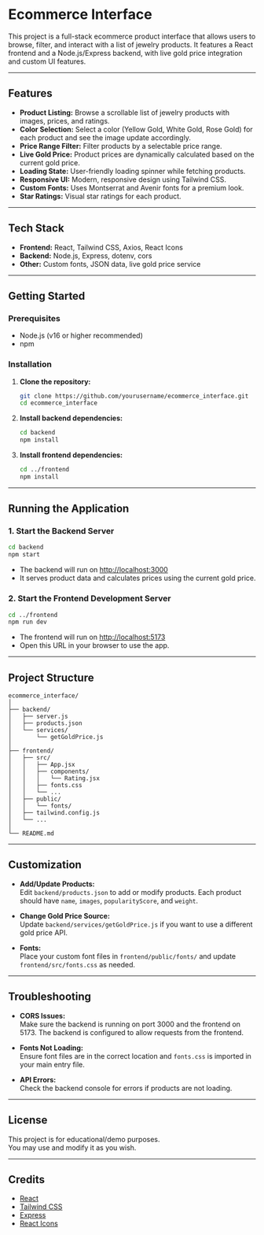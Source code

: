 # Ecommerce Interface

This project is a full-stack ecommerce product interface that allows users to browse, filter, and interact with a list of jewelry products. It features a React frontend and a Node.js/Express backend, with live gold price integration and custom UI features.

---

## Features

- **Product Listing:** Browse a scrollable list of jewelry products with images, prices, and ratings.
- **Color Selection:** Select a color (Yellow Gold, White Gold, Rose Gold) for each product and see the image update accordingly.
- **Price Range Filter:** Filter products by a selectable price range.
- **Live Gold Price:** Product prices are dynamically calculated based on the current gold price.
- **Loading State:** User-friendly loading spinner while fetching products.
- **Responsive UI:** Modern, responsive design using Tailwind CSS.
- **Custom Fonts:** Uses Montserrat and Avenir fonts for a premium look.
- **Star Ratings:** Visual star ratings for each product.

---

## Tech Stack

- **Frontend:** React, Tailwind CSS, Axios, React Icons
- **Backend:** Node.js, Express, dotenv, cors
- **Other:** Custom fonts, JSON data, live gold price service

---

## Getting Started

### Prerequisites

- Node.js (v16 or higher recommended)
- npm

### Installation

1. **Clone the repository:**
   ```bash
   git clone https://github.com/yourusername/ecommerce_interface.git
   cd ecommerce_interface
   ```

2. **Install backend dependencies:**
   ```bash
   cd backend
   npm install
   ```

3. **Install frontend dependencies:**
   ```bash
   cd ../frontend
   npm install
   ```

---

## Running the Application

### 1. Start the Backend Server

```bash
cd backend
npm start
```
- The backend will run on [http://localhost:3000](http://localhost:3000)
- It serves product data and calculates prices using the current gold price.

### 2. Start the Frontend Development Server

```bash
cd ../frontend
npm run dev
```
- The frontend will run on [http://localhost:5173](http://localhost:5173)
- Open this URL in your browser to use the app.

---

## Project Structure

```
ecommerce_interface/
│
├── backend/
│   ├── server.js
│   ├── products.json
│   └── services/
│       └── getGoldPrice.js
│
├── frontend/
│   ├── src/
│   │   ├── App.jsx
│   │   ├── components/
│   │   │   └── Rating.jsx
│   │   ├── fonts.css
│   │   └── ...
│   ├── public/
│   │   └── fonts/
│   ├── tailwind.config.js
│   └── ...
│
└── README.md
```

---

## Customization

- **Add/Update Products:**  
  Edit `backend/products.json` to add or modify products. Each product should have `name`, `images`, `popularityScore`, and `weight`.

- **Change Gold Price Source:**  
  Update `backend/services/getGoldPrice.js` if you want to use a different gold price API.

- **Fonts:**  
  Place your custom font files in `frontend/public/fonts/` and update `frontend/src/fonts.css` as needed.

---

## Troubleshooting

- **CORS Issues:**  
  Make sure the backend is running on port 3000 and the frontend on 5173. The backend is configured to allow requests from the frontend.

- **Fonts Not Loading:**  
  Ensure font files are in the correct location and `fonts.css` is imported in your main entry file.

- **API Errors:**  
  Check the backend console for errors if products are not loading.

---

## License

This project is for educational/demo purposes.  
You may use and modify it as you wish.

---

## Credits

- [React](https://react.dev/)
- [Tailwind CSS](https://tailwindcss.com/)
- [Express](https://expressjs.com/)
- [React Icons](https://react-icons.github.io/react-icons/)